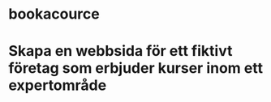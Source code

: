 # bookacource
# Skapa en webbsida för ett fiktivt företag som erbjuder kurser inom ett expertområde
